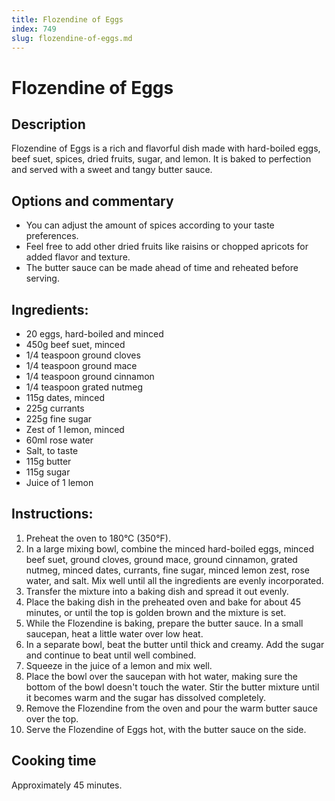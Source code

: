 ```yaml
---
title: Flozendine of Eggs
index: 749
slug: flozendine-of-eggs.md
---
```


# Flozendine of Eggs

## Description
Flozendine of Eggs is a rich and flavorful dish made with hard-boiled eggs, beef suet, spices, dried fruits, sugar, and lemon. It is baked to perfection and served with a sweet and tangy butter sauce.

## Options and commentary
- You can adjust the amount of spices according to your taste preferences.
- Feel free to add other dried fruits like raisins or chopped apricots for added flavor and texture.
- The butter sauce can be made ahead of time and reheated before serving.

## Ingredients:
- 20 eggs, hard-boiled and minced
- 450g beef suet, minced
- 1/4 teaspoon ground cloves
- 1/4 teaspoon ground mace
- 1/4 teaspoon ground cinnamon
- 1/4 teaspoon grated nutmeg
- 115g dates, minced
- 225g currants
- 225g fine sugar
- Zest of 1 lemon, minced
- 60ml rose water
- Salt, to taste
- 115g butter
- 115g sugar
- Juice of 1 lemon

## Instructions:
1. Preheat the oven to 180°C (350°F).
2. In a large mixing bowl, combine the minced hard-boiled eggs, minced beef suet, ground cloves, ground mace, ground cinnamon, grated nutmeg, minced dates, currants, fine sugar, minced lemon zest, rose water, and salt. Mix well until all the ingredients are evenly incorporated.
3. Transfer the mixture into a baking dish and spread it out evenly.
4. Place the baking dish in the preheated oven and bake for about 45 minutes, or until the top is golden brown and the mixture is set.
5. While the Flozendine is baking, prepare the butter sauce. In a small saucepan, heat a little water over low heat.
6. In a separate bowl, beat the butter until thick and creamy. Add the sugar and continue to beat until well combined.
7. Squeeze in the juice of a lemon and mix well.
8. Place the bowl over the saucepan with hot water, making sure the bottom of the bowl doesn't touch the water. Stir the butter mixture until it becomes warm and the sugar has dissolved completely.
9. Remove the Flozendine from the oven and pour the warm butter sauce over the top.
10. Serve the Flozendine of Eggs hot, with the butter sauce on the side.

## Cooking time
Approximately 45 minutes.